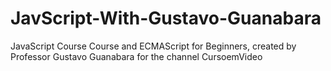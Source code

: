 # JavScript-With-Gustavo-Guanabara
JavaScript Course Course and ECMAScript for Beginners, created by Professor Gustavo Guanabara for the channel CursoemVideo
